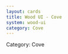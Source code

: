 ```yaml
---
layout: cards
title: Wood UI - Cove
system: wood-ui
category: Cove
---
```

<div class="alert alert-secondary mb-4"><span class="i18n innerHTML-category">Category: </span><span class="i18n innerHTML-cat-Cove">Cove</span></div>
